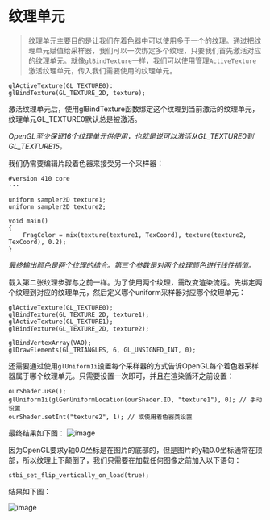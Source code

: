# 纹理单元

> 纹理单元主要目的是让我们在着色器中可以使用多于一个的纹理。通过把纹理单元赋值给采样器，我们可以一次绑定多个纹理，只要我们首先激活对应的纹理单元。就像`glBindTexture`一样，我们可以使用管理`ActiveTexture`激活纹理单元，传入我们需要使用的纹理单元。


```
glActiveTexture(GL_TEXTURE0):
glBindTexture(GL_TEXTURE_2D, texture);
```

激活纹理单元后，使用glBindTexture函数绑定这个纹理到当前激活的纹理单元，纹理单元GL_TEXTURE0默认总是被激活。

*OpenGL至少保证16个纹理单元供使用，也就是说可以激活从GL_TEXTURE0到GL_TEXTURE15。*

我们仍需要编辑片段着色器来接受另一个采样器：

```
#version 410 core
···

uniform sampler2D texture1;
uniform sampler2D texture2;

void main()
{
    FragColor = mix(texture(texture1, TexCoord), texture(texture2, TexCoord), 0.2);
}
```

*最终输出颜色是两个纹理的结合。第三个参数是对两个纹理颜色进行线性插值。*

载入第二张纹理步骤与之前一样。为了使用两个纹理，需改变渲染流程。先绑定两个纹理到对应的纹理单元，然后定义哪个uniform采样器对应哪个纹理单元：

```
glActiveTexture(GL_TEXTURE0);
glBindTexture(GL_TEXTURE_2D, texture1);
glActiveTexture(GL_TEXTURE1);
glBindTexture(GL_TEXTURE_2D, texture2);

glBindVertexArray(VAO);
glDrawElements(GL_TRIANGLES, 6, GL_UNSIGNED_INT, 0);
```

还需要通过使用`glUniform1i`设置每个采样器的方式告诉OpenGL每个着色器采样器属于哪个纹理单元。只需要设置一次即可，并且在渲染循环之前设置：

```
ourShader.use();
glUniform1i(glGenUniformLocation(ourShader.ID, "texture1"), 0); // 手动设置
ourShader.setInt("texture2", 1); // 或使用着色器类设置
```

最终结果如下图：
![image](https://gitee.com/zhyounger/OpenGL-img/raw/master/texture_unit1.png)

因为OpenGL要求y轴0.0坐标是在图片的底部的，但是图片的y轴0.0坐标通常在顶部，所以纹理上下颠倒了，我们只需要在加载任何图像之前加入以下语句：

```
stbi_set_flip_vertically_on_load(true);
```

结果如下图：

![image](https://gitee.com/zhyounger/OpenGL-img/raw/master/texture_unit2.png)
